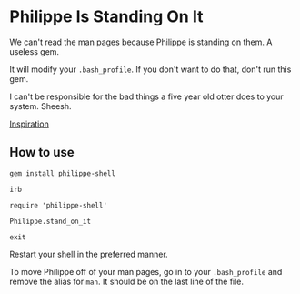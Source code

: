 # Philippe Is Standing On It

We can't read the man pages because Philippe is standing on them. A useless gem.

It will modify your `.bash_profile`. If you don't want to do that, don't run this gem. 

I can't be responsible for the bad things a five year old otter does to your system. Sheesh.

[Inspiration](http://www.achewood.com/index.php?date=10012001)

## How to use

```
gem install philippe-shell

irb

require 'philippe-shell'

Philippe.stand_on_it

exit
```

Restart your shell in the preferred manner.

To move Philippe off of your man pages, go in to your `.bash_profile` and remove
the alias for `man`. It should be on the last line of the file.